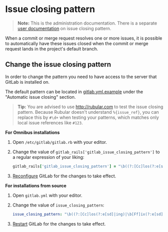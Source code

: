 # Issue closing pattern

>**Note:**
This is the administration documentation.
There is a separate [user documentation] on issue closing pattern.

When a commit or merge request resolves one or more issues, it is possible to
automatically have these issues closed when the commit or merge request lands
in the project's default branch.

## Change the issue closing pattern

In order to change the pattern you need to have access to the server that GitLab
is installed on.

The default pattern can be located in [gitlab.yml.example] under the
"Automatic issue closing" section.

> **Tip:**
You are advised to use <http://rubular.com> to test the issue closing pattern.
Because Rubular doesn't understand `%{issue_ref}`, you can replace this by
`#\d+` when testing your patterns, which matches only local issue references like `#123`.

**For Omnibus installations**

1. Open `/etc/gitlab/gitlab.rb` with your editor.
1. Change the value of `gitlab_rails['gitlab_issue_closing_pattern']` to a regular
   expression of your liking:

    ```ruby
    gitlab_rails['gitlab_issue_closing_pattern'] = "\b((?:[Cc]los(?:e[sd]|ing)|\b[Ff]ix(?:e[sd]|ing)?) +(?:(?:issues? +)?%{issue_ref}(?:(?:, *| +and +)?))+)"
    ```
1. [Reconfigure] GitLab for the changes to take effect.

**For installations from source**

1. Open `gitlab.yml` with your editor.
1. Change the value of `issue_closing_pattern`:

    ```yaml
    issue_closing_pattern: "\b((?:[Cc]los(?:e[sd]|ing)|\b[Ff]ix(?:e[sd]|ing)?) +(?:(?:issues? +)?%{issue_ref}(?:(?:, *| +and +)?))+)"
    ```

1. [Restart] GitLab for the changes to take effect.

[gitlab.yml.example]: https://gitlab.com/gitlab-org/gitlab-ce/blob/master/config/gitlab.yml.example
[reconfigure]: restart_gitlab.md#omnibus-gitlab-reconfigure
[restart]: restart_gitlab.md#installations-from-source
[user documentation]: ../user/project/issues/automatic_issue_closing.md
